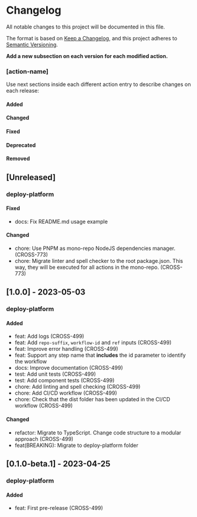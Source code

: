 # Changelog

All notable changes to this project will be documented in this file.

The format is based on [Keep a Changelog](https://keepachangelog.com/en/1.0.0/),
and this project adheres to [Semantic Versioning](https://semver.org/spec/v2.0.0.html).

__Add a new subsection on each version for each modified action.__

### [action-name]

Use next sections inside each different action entry to describe changes on each release:

#### Added
#### Changed
#### Fixed
#### Deprecated
#### Removed

## [Unreleased]

### deploy-platform

#### Fixed
* docs: Fix README.md usage example

#### Changed
* chore: Use PNPM as mono-repo NodeJS dependencies manager. (CROSS-773)
* chore: Migrate linter and spell checker to the root package.json. This way, they will be executed for all actions in the mono-repo. (CROSS-773)

## [1.0.0] - 2023-05-03

### deploy-platform

#### Added
* feat: Add logs (CROSS-499)
* feat: Add `repo-suffix`, `workflow-id` and `ref` inputs (CROSS-499)
* feat: Improve error handling (CROSS-499)
* feat: Support any step name that __includes__ the id parameter to identify the workflow
* docs: Improve documentation (CROSS-499)
* test: Add unit tests (CROSS-499)
* test: Add component tests (CROSS-499)
* chore: Add linting and spell checking (CROSS-499)
* chore: Add CI/CD workflow (CROSS-499)
* chore: Check that the dist folder has been updated in the CI/CD workflow (CROSS-499)

#### Changed
* refactor: Migrate to TypeScript. Change code structure to a modular approach (CROSS-499)
* feat(BREAKING): Migrate to deploy-platform folder

## [0.1.0-beta.1] - 2023-04-25

### deploy-platform

#### Added
* feat: First pre-release (CROSS-499)
